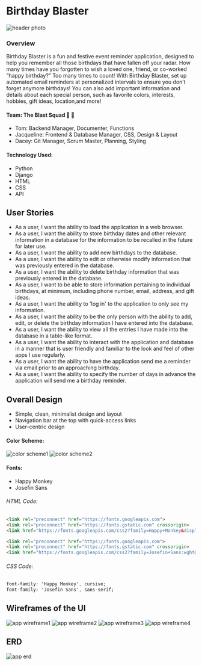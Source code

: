 # Birthday Blaster
![header photo](https://i.imgur.com/3QHDXLn.gif)
### Overview
Birthday Blaster is a fun and festive event reminder application, designed to help you remember all those birthdays that have fallen off your radar. How many times have you forgotten to wish a loved one, friend, or co-worked “happy birthday?” Too many times to count! With Birthday Blaster, set up automated email reminders at personalized intervals to ensure you don’t forget anymore birthdays! You can also add important information and details about each special person, such as favorite colors, interests, hobbies, gift ideas, location,and more!

#### Team: The Blast Squad 🎉 💌
- Tom: Backend Manager, Documenter, Functions
- Jacqueline: Frontend & Database Manager, CSS, Design & Layout
- Dacey: Git Manager, Scrum Master, Planning, Styling

#### Technology Used:
- Python
- Django
- HTML
- CSS
- API

## User Stories
- As a user, I want the ability to load the application in a web browser.
- As a user, I want the ability to store birthday dates and other relevant information in a database for the information to be recalled in the future for later use.
- As a user, I want the ability to add new birthdays to the database.
- As a user, I want the ability to edit or otherwise modify information that was previously entered in the database.
- As a user, I want the ability to delete birthday information that was previously entered in the database.
- As a user, I want to be able to store information pertaining to individual birthdays, at minimum, including phone number, email, address, and gift ideas.
- As a user, I want the ability to 'log in' to the application to only see my information.
- As a user, I want the ability to be the only person with the ability to add, edit, or delete the birthday information I have entered into the database.
- As a user, I want the ability to view all the entries I have made into the database in a table-like format.
- As a user, I want the ability to interact with the application and database in a manner that is user friendly and familiar to the look and feel of other apps I use regularly.
- As a user, I want the ability to have the application send me a reminder via email prior to an approaching birthday.
- As a user, I want the ability to specify the number of days in advance the application will send me a birthday reminder.

## Overall Design
- Simple, clean, minimalist design and layout
- Navigation bar at the top with quick-access links
- User-centric design

#### Color Scheme:
![color scheme1](https://i.imgur.com/ZTUzRJR.png)
![color scheme2](https://i.imgur.com/yQ0ABtW.png)

#### Fonts:
- Happy Monkey
- Josefin Sans
###### HTML Code: 
```html
<link rel="preconnect" href="https://fonts.googleapis.com">
<link rel="preconnect" href="https://fonts.gstatic.com" crossorigin>
<link href="https://fonts.googleapis.com/css2?family=Happy+Monkey&display=swap" rel="stylesheet">

<link rel="preconnect" href="https://fonts.googleapis.com">
<link rel="preconnect" href="https://fonts.gstatic.com" crossorigin>
<link href="https://fonts.googleapis.com/css2?family=Josefin+Sans:wght@200&display=swap" rel="stylesheet">
```
###### CSS Code:
```css
font-family: 'Happy Monkey', cursive;
font-family: 'Josefin Sans', sans-serif;
```

## Wireframes of the UI
![app wireframe1](https://i.imgur.com/6qLCgiG.png)
![app wireframe2](https://i.imgur.com/BaLbOYp.png)
![app wireframe3](https://i.imgur.com/vPsv6si.png)
![app wireframe4](https://i.imgur.com/UFTbF3Z.png)

## ERD
![app erd](https://i.imgur.com/U1qay1h.png)




